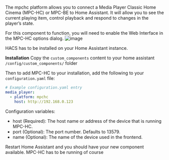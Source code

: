The mpchc platform allows you to connect a Media Player Classic Home Cinema (MPC-HC) or MPC-BE to Home Assistant. It will allow you to see the current playing item, control playback and respond to changes in the player’s state.

For this component to function, you will need to enable the Web Interface in the MPC-HC options dialog.
![image](https://github.com/albaintor/homeassistant-mpchc/assets/118518828/c2e834df-ffd8-455a-9b41-a348b8b2b398)

HACS has to be installed on your Home Assistant instance.

**Installation**
Copy the `custom_components` content to your home assistant `/config/custom_components/` folder

Then to add MPC-HC to your installation, add the following to your `configuration.yaml` file:
```yaml
# Example configuration.yaml entry
media_player:
  - platform: mpchc
    host: http://192.168.0.123
```

Configuration variables:
- host (Required): The host name or address of the device that is running MPC-HC.
- port (Optional): The port number. Defaults to 13579.
- name (Optional): The name of the device used in the frontend.

Restart Home Assistant and you should have your new component available. MPC-HC has to be running of course
